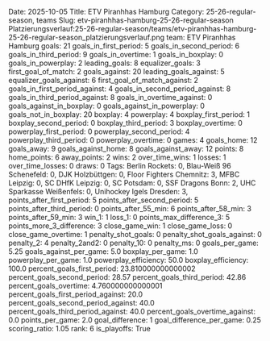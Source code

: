 Date: 2025-10-05
Title: ETV Piranhhas Hamburg
Category: 25-26-regular-season, teams
Slug: etv-piranhhas-hamburg-25-26-regular-season
Platzierungsverlauf:25-26-regular-season/teams/etv-piranhhas-hamburg-25-26-regular-season_platzierungsverlauf.png
team: ETV Piranhhas Hamburg
goals: 21
goals_in_first_period: 5
goals_in_second_period: 6
goals_in_third_period: 9
goals_in_overtime: 1
goals_in_boxplay: 0
goals_in_powerplay: 2
leading_goals: 8
equalizer_goals: 3
first_goal_of_match: 2
goals_against: 20
leading_goals_against: 5
equalizer_goals_against: 6
first_goal_of_match_against: 2
goals_in_first_period_against: 4
goals_in_second_period_against: 8
goals_in_third_period_against: 8
goals_in_overtime_against: 0
goals_against_in_boxplay: 0
goals_against_in_powerplay: 0
goals_not_in_boxplay: 20
boxplay: 4
powerplay: 4
boxplay_first_period: 1
boxplay_second_period: 0
boxplay_third_period: 3
boxplay_overtime: 0
powerplay_first_period: 0
powerplay_second_period: 4
powerplay_third_period: 0
powerplay_overtime: 0
games: 4
goals_home: 12
goals_away: 9
goals_against_home: 8
goals_against_away: 12
points: 8
home_points: 6
away_points: 2
wins: 2
over_time_wins: 1
losses: 1
over_time_losses: 0
draws: 0
Tags:  Berlin Rockets: 0,  Blau-Weiß 96 Schenefeld: 0,  DJK Holzbüttgen: 0,  Floor Fighters Chemnitz: 3,  MFBC Leipzig: 0,  SC DHfK Leipzig: 0,  SC Potsdam: 0,  SSF Dragons Bonn: 2,  UHC Sparkasse Weißenfels: 0,  Unihockey Igels Dresden: 3,
points_after_first_period: 5
points_after_second_period: 5
points_after_third_period: 0
points_after_55_min: 6
points_after_58_min: 3
points_after_59_min: 3
win_1: 1
loss_1: 0
points_max_difference_3: 5
points_more_3_difference: 3
close_game_win: 1
close_game_loss: 0
close_game_overtime: 1
penalty_shot_goals: 0
penalty_shot_goals_against: 0
penalty_2: 4
penalty_2and2: 0
penalty_10: 0
penalty_ms: 0
goals_per_game: 5.25
goals_against_per_game: 5.0
boxplay_per_game: 1.0
powerplay_per_game: 1.0
powerplay_efficiency: 50.0
boxplay_efficiency: 100.0
percent_goals_first_period: 23.810000000000002
percent_goals_second_period: 28.57
percent_goals_third_period: 42.86
percent_goals_overtime: 4.760000000000001
percent_goals_first_period_against: 20.0
percent_goals_second_period_against: 40.0
percent_goals_third_period_against: 40.0
percent_goals_overtime_against: 0.0
points_per_game: 2.0
goal_difference: 1
goal_difference_per_game: 0.25
scoring_ratio: 1.05
rank: 6
is_playoffs: True

